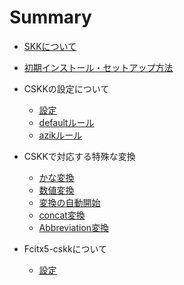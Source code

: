 # Summary

* [SKKについて](README.md)

* [初期インストール・セットアップ方法](setup.md)
  
* CSKKの設定について
  * [設定](CSKK_configuration.md)
  * [defaultルール](CSKK_default_rules.md)
  * [azikルール](CSKK_azik_rules.md)

* CSKKで対応する特殊な変換
  * [かな変換](CSKK_kana_convert.md)  
  * [数値変換](CSKK_numeric.md) 
  * [変換の自動開始](CSKK_auto_start.md)
  * [concat変換](CSKK_lisp.md)
  * [Abbreviation変換](CSKK_abbrev.md)
    
* Fcitx5-cskkについて
  * [設定](Fcitx-cskk_configuration.md)
